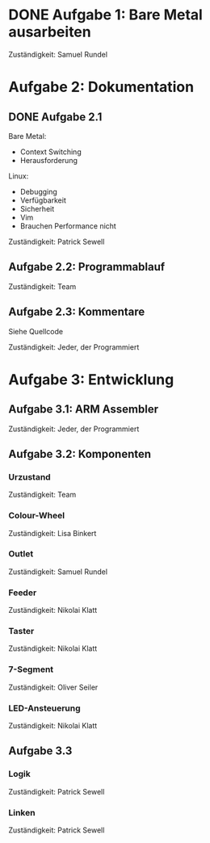 # DONE Aufgabe 1: Bare Metal ausarbeiten
Zuständigkeit: Samuel Rundel

# Aufgabe 2: Dokumentation
## DONE Aufgabe 2.1
Bare Metal:
- Context Switching
- Herausforderung

Linux:
- Debugging
- Verfügbarkeit
- Sicherheit
- Vim
- Brauchen Performance nicht

Zuständigkeit: Patrick Sewell

## Aufgabe 2.2: Programmablauf
Zuständigkeit: Team

## Aufgabe 2.3: Kommentare
Siehe Quellcode

Zuständigkeit: Jeder, der Programmiert

# Aufgabe 3: Entwicklung
## Aufgabe 3.1: ARM Assembler

Zuständigkeit: Jeder, der Programmiert

## Aufgabe  3.2: Komponenten
### Urzustand
Zuständigkeit: Team

### Colour-Wheel
Zuständigkeit: Lisa Binkert

### Outlet
Zuständigkeit: Samuel Rundel

### Feeder
Zuständigkeit: Nikolai Klatt

### Taster
Zuständigkeit: Nikolai Klatt

### 7-Segment
Zuständigkeit: Oliver Seiler

### LED-Ansteuerung
Zuständigkeit: Nikolai Klatt

## Aufgabe 3.3
### Logik
Zuständigkeit: Patrick Sewell

### Linken
Zuständigkeit: Patrick Sewell

